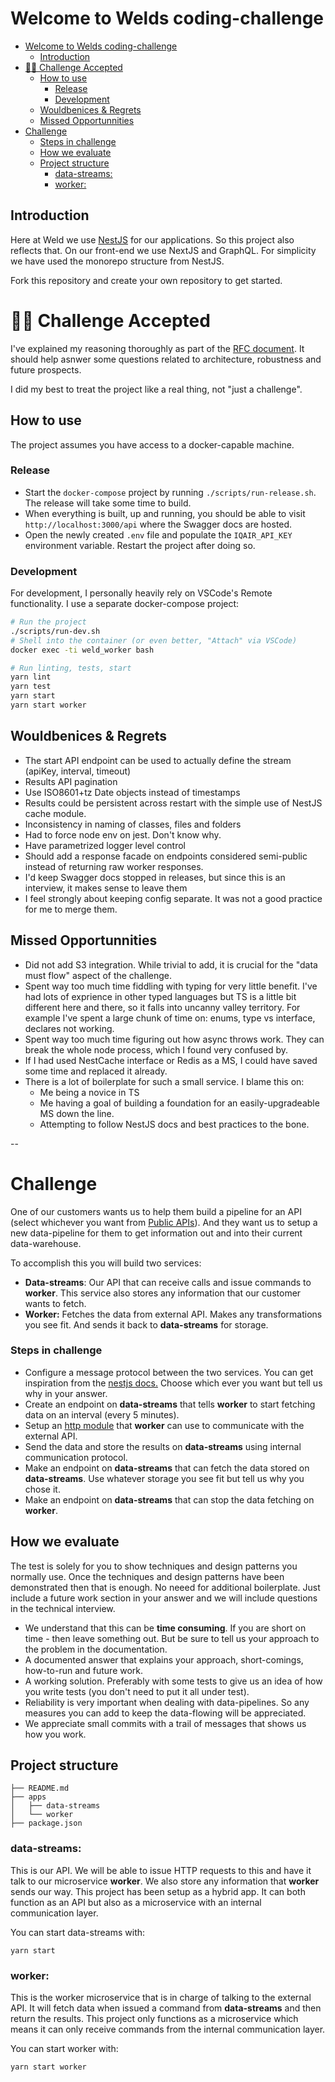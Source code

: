 # Welcome to Welds coding-challenge

- [Welcome to Welds coding-challenge](#welcome-to-welds-coding-challenge)
  - [Introduction](#introduction)
- [👩‍🔬 Challenge Accepted](#-challenge-accepted)
  - [How to use](#how-to-use)
    - [Release](#release)
    - [Development](#development)
  - [Wouldbenices & Regrets](#wouldbenices--regrets)
  - [Missed Opportunnities](#missed-opportunnities)
- [Challenge](#challenge)
    - [Steps in challenge](#steps-in-challenge)
  - [How we evaluate](#how-we-evaluate)
  - [Project structure](#project-structure)
    - [data-streams:](#data-streams)
    - [worker:](#worker)
## Introduction
Here at Weld we use [NestJS](https://nestjs.com/) for our applications. So this project also reflects that. On our front-end we use NextJS and GraphQL. For simplicity we have used the monorepo structure from NestJS.

Fork this repository and create your own repository to get started.

# 👩‍🔬 Challenge Accepted
I've explained my reasoning thoroughly as part of the [RFC document](./docs/RFC.md). It should help asnwer some questions related to architecture, robustness and future prospects.

I did my best to treat the project like a real thing, not "just a challenge".

## How to use
The project assumes you have access to a docker-capable machine.

### Release
- Start the `docker-compose` project by running `./scripts/run-release.sh`. The release will take some time to build. 
- When everything is built, up and running, you should be able to visit `http://localhost:3000/api` where the Swagger docs are hosted.
- Open the newly created `.env` file and populate the `IQAIR_API_KEY` environment variable. Restart the project after doing so.

### Development
For development, I personally heavily rely on VSCode's Remote functionality. I use a separate docker-compose project:
```bash
# Run the project
./scripts/run-dev.sh
# Shell into the container (or even better, "Attach" via VSCode)
docker exec -ti weld_worker bash

# Run linting, tests, start
yarn lint
yarn test
yarn start
yarn start worker
```

## Wouldbenices & Regrets

- The start API endpoint can be used to actually define the stream (apiKey, interval, timeout)
- Results API pagination
- Use ISO8601+tz Date objects instead of timestamps
- Results could be persistent across restart with the simple use of NestJS cache module.
- Inconsistency in naming of classes, files and folders
- Had to force node env on jest. Don't know why.
- Have parametrized logger level control
- Should add a response facade on endpoints considered semi-public instead of returning raw worker responses.
- I'd keep Swagger docs stopped in releases, but since this is an interview, it makes sense to leave them
- I feel strongly about keeping config separate. It was not a good practice for me to merge them.

## Missed Opportunnities
- Did not add S3 integration. While trivial to add, it is crucial for the "data must flow" aspect of the challenge.
- Spent way too much time fiddling with typing for very little benefit. I've had lots of exprience in other typed languages but TS is a little bit different here and there, so it falls into uncanny valley territory. For example I've spent a large chunk of time on: enums, type vs interface, declares not working.
- Spent way too much time figuring out how async throws work. They can break the whole node process, which I found very confused by.
- If I had used NestCache interface or Redis as a MS, I could have saved some time and replaced it already.
- There is a lot of boilerplate for such a small service. I blame this on:
  - Me being a novice in TS
  - Me having a goal of building a foundation for an easily-upgradeable MS down the line.
  - Attempting to follow NestJS docs and best practices to the bone.
  
--
# Challenge
One of our customers wants us to help them build a pipeline for an API (select whichever you want from [Public APIs](https://github.com/public-apis/public-apis)). And they want us to setup a new data-pipeline for them to get information out and into their current data-warehouse.

To accomplish this you will build two services:
- **Data-streams**: Our API that can receive calls and issue commands to **worker**. This service also stores any information that our customer wants to fetch.
- **Worker:** Fetches the data from external API. Makes any transformations you see fit. And sends it back to **data-streams** for storage.

### Steps in challenge
- Configure a message protocol between the two services. You can get inspiration from the [nestjs docs.](https://docs.nestjs.com/microservices/basics) Choose which ever you want but tell us why in your answer.
- Create an endpoint on **data-streams** that tells **worker** to start fetching data on an interval (every 5 minutes).
- Setup an [http module](https://docs.nestjs.com/techniques/http-module) that **worker** can use to communicate with the external API.
- Send the data and store the results on **data-streams** using internal communication protocol.
- Make an endpoint on **data-streams** that can fetch the data stored on **data-streams**. Use whatever storage you see fit but tell us why you chose it.
- Make an endpoint on **data-streams** that can stop the data fetching on **worker**.

## How we evaluate
The test is solely for you to show techniques and design patterns you normally use. Once the techniques and design patterns have been demonstrated then that is enough. No neeed for additional boilerplate. Just include a future work section in your answer and we will include questions in the technical interview.

- We understand that this can be **time consuming**. If you are short on time - then leave something out. But be sure to tell us your approach to the problem in the documentation.
- A documented answer that explains your approach, short-comings, how-to-run and future work.
- A working solution. Preferably with some tests to give us an idea of how you write tests (you don't need to put it all under test).
- Reliability is very important when dealing with data-pipelines. So any measures you can add to keep the data-flowing will be appreciated.
- We appreciate small commits with a trail of messages that shows us how you work.

## Project structure
```
├── README.md
├── apps
│   ├── data-streams
│   └── worker
├── package.json
```
### data-streams:
This is our API. We will be able to issue HTTP requests to this and have it talk to our microservice **worker**.
We also store any information that **worker** sends our way. This project has been setup as a hybrid app. It can both function as an API but also as a microservice with an internal communication layer.

You can start data-streams with:
```
yarn start
```

### worker:
This is the worker microservice that is in charge of talking to the external API. It will fetch data when issued a command from **data-streams** and then return the results. This project only functions as a microservice which means it can only receive commands from the internal communication layer.

You can start worker with:
```
yarn start worker
```
